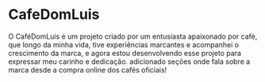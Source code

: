 # CafeDomLuis
O CaféDomLuís é um projeto criado por um entusiasta apaixonado por café, que longo da minha vida, tive experiências marcantes e acompanhei o crescimento da marca, e agora estou desenvolvendo esse projeto para expressar meu carinho e dedicação. adicionado seções onde fala sobre a marca desde a compra online dos cafés oficiais!
